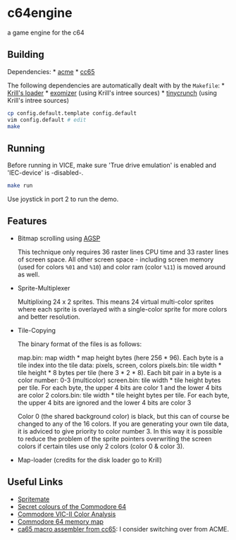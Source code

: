 # c64engine
a game engine for the c64

## Building

Dependencies:
    * [acme](https://sourceforge.net/projects/acme-crossass/)
    * [cc65](https://github.com/cc65/cc65)

The following dependencies are automatically dealt with by the `Makefile`:
    * [Krill's loader](https://csdb.dk/release/?id=189130)
    * [exomizer](https://github.com/exomiser/Exomiser) (using Krill's intree sources)
    * [tinycrunch](https://csdb.dk/release/?id=168629) (using Krill's intree sources)

```bash
cp config.default.template config.default
vim config.default # edit
make
```

## Running

Before running in VICE, make sure 'True drive emulation' is enabled and 'IEC-device' is -disabled-.
```bash
make run
```

Use joystick in port 2 to run the demo.

## Features

* Bitmap scrolling using [AGSP](http://codebase64.org/doku.php?id=base:agsp_any_given_screen_position)

    This technique only requires 36 raster lines CPU time and 33 raster lines of screen space. All other screen space - including screen memory (used for colors ```%01``` and ```%10```) and color ram (color ```%11```) is moved around as well.

* Sprite-Multiplexer

    Multiplixing 24 x 2 sprites. This means 24 virtual multi-color sprites where each sprite is overlayed with a single-color sprite for more colors and better resolution.

* Tile-Copying

    The binary format of the files is as follows:

    map.bin: map width * map height bytes (here 256 * 96). Each byte is a tile index into the tile data: pixels, screen, colors
    pixels.bin: tile width * tile height * 8 bytes per tile (here 3 * 2 * 8). Each bit pair in a byte is a color number: 0-3 (multicolor)
    screen.bin: tile width * tile height bytes per tile. For each byte, the upper 4 bits are color 1 and the lower 4 bits are color 2
    colors.bin: tile width * tile height bytes per tile. For each byte, the upper 4 bits are ignored and the lower 4 bits are color 3

    Color 0 (the shared background color) is black, but this can of course be changed to any of the 16 colors. If you are generating
    your own tile data, it is adviced to give priority to color number 3. In this way it is possible to reduce the problem of the
    sprite pointers overwriting the screen colors if certain tiles use only 2 colors (color 0 & color 3).

* Map-loader (credits for the disk loader go to Krill)

## Useful Links

* [Spritemate](http://spritemate.com/)
* [Secret colours of the Commodore 64](http://www.aaronbell.com/secret-colours-of-the-commodore-64/)
* [Commodore VIC-II Color Analysis](http://unusedino.de/ec64/technical/misc/vic656x/colors/)
* [Commodore 64 memory map](http://sta.c64.org/cbm64mem.html)
* [ca65 macro assembler from cc65](http://www.cc65.org/doc/ca65.html): I consider switching over from ACME.
